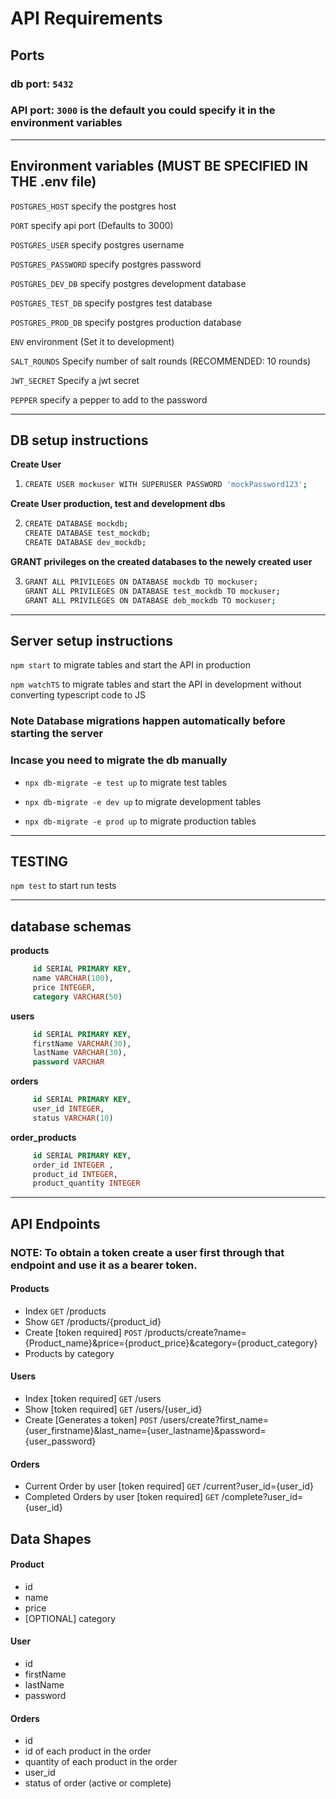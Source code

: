 # API Requirements

## Ports
### db port: `5432`
### API port: `3000` is the default you could specify it in the environment variables 
----
## Environment variables (MUST BE SPECIFIED IN THE .env file)
`POSTGRES_HOST` specify the postgres host

`PORT` specify api port (Defaults to 3000)

`POSTGRES_USER` specify postgres username

`POSTGRES_PASSWORD` specify postgres password

`POSTGRES_DEV_DB` specify postgres development database

`POSTGRES_TEST_DB` specify postgres test database

`POSTGRES_PROD_DB` specify postgres production database

`ENV` environment (Set it to development)

`SALT_ROUNDS` Specify number of salt rounds (RECOMMENDED: 10 rounds)

`JWT_SECRET` Specify a jwt secret

`PEPPER` specify a pepper to add to the password

----
## DB setup instructions

**Create User**
1. ```sh
   CREATE USER mockuser WITH SUPERUSER PASSWORD 'mockPassword123';
    ```
**Create User production, test and development dbs**

2. ```sh
   CREATE DATABASE mockdb;
   CREATE DATABASE test_mockdb;
   CREATE DATABASE dev_mockdb;
    ```
**GRANT privileges on the created databases to the newely created user**

3. ```sh
   GRANT ALL PRIVILEGES ON DATABASE mockdb TO mockuser;
   GRANT ALL PRIVILEGES ON DATABASE test_mockdb TO mockuser;
   GRANT ALL PRIVILEGES ON DATABASE deb_mockdb TO mockuser;
    ```
---

## Server setup instructions

`npm start` to migrate tables and start the API in production

`npm watchTS` to migrate tables and start the API in development without converting typescript code to JS

### **Note** Database migrations happen automatically before starting the server 

### Incase you need to migrate the db manually 

- `npx db-migrate -e test up` to migrate test tables

- `npx db-migrate -e dev up` to migrate development tables

- `npx db-migrate -e prod up` to migrate production tables


---
## TESTING

`npm test` to start run tests

---

## database schemas
**products**
```sql
     id SERIAL PRIMARY KEY,
     name VARCHAR(100),
     price INTEGER,
     category VARCHAR(50)
```

**users**
```sql
     id SERIAL PRIMARY KEY,
     firstName VARCHAR(30),
     lastName VARCHAR(30),
     password VARCHAR
```

**orders**
```sql
     id SERIAL PRIMARY KEY,
     user_id INTEGER,
     status VARCHAR(10)
```

**order_products**
```sql
     id SERIAL PRIMARY KEY,
     order_id INTEGER ,
     product_id INTEGER,
     product_quantity INTEGER
```

---
## API Endpoints
### **NOTE**: To obtain a token create a user first through that endpoint and use it as a bearer token.

#### Products
- Index `GET` /products
- Show `GET` /products/{product_id}
- Create [token required] `POST` /products/create?name={Product_name}&price={product_price}&category={product_category}
- Products by category 

#### Users
- Index [token required] `GET` /users 
- Show [token required]  `GET` /users/{user_id}
- Create [Generates a token] `POST` /users/create?first_name={user_firstname}&last_name={user_lastname}&password={user_password}

#### Orders
- Current Order by user [token required] `GET` /current?user_id={user_id}
- Completed Orders by user [token required] `GET` /complete?user_id={user_id}

## Data Shapes
#### Product
-  id
- name
- price
- [OPTIONAL] category

#### User
- id
- firstName
- lastName
- password

#### Orders
- id
- id of each product in the order
- quantity of each product in the order
- user_id
- status of order (active or complete)

